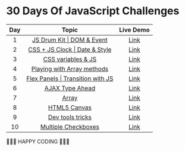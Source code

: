 # 30 Days Of JavaScript Challenges


| Day      | Topic | Live Demo|
| :-----------: | :-----------: | :-----------: |
| 1      | [JS Drum Kit \| DOM & Event](./JS30/Day_1)       | [Link](https://rawcdn.githack.com/Fazle-Rakib/Learning-JS/1eb4ed3c4d87e338acae2e094ae92bc6431d5697/Challenges/JS30/Day_1/index.html)
| 2   |      [CSS + JS Clock \| Date & Style](./JS30/Day_2)   | [Link](https://rawcdn.githack.com/Fazle-Rakib/Learning-JS/50ff3784f0ffca634b78b0b4982715941cc5d77b/Challenges/JS30/Day_2/index.html)
| 3  |       [CSS variables & JS](./JS30/Day_3)       | [Link]()
| 4  |       [Playing with Array methods](./JS30/Day_4)       | [Link]()
| 5  |       [Flex Panels \| Transition with JS ](./JS30/Day_5)       | [Link]()
| 6  |       [AJAX Type Ahead](./JS30/Day_6)       | [Link]()
| 7  |       [Array](./JS30/Day_7)       | [Link]()
| 8  |       [HTML5 Canvas](./JS30/Day_8)       | [Link]()
| 9  |       [Dev tools tricks](./JS30/Day_9)       | [Link]()
| 10  |       [Multiple Checkboxes](./JS30/Day_10)       | [Link]()




🧡🧡🧡 HAPPY CODING 🧡🧡🧡